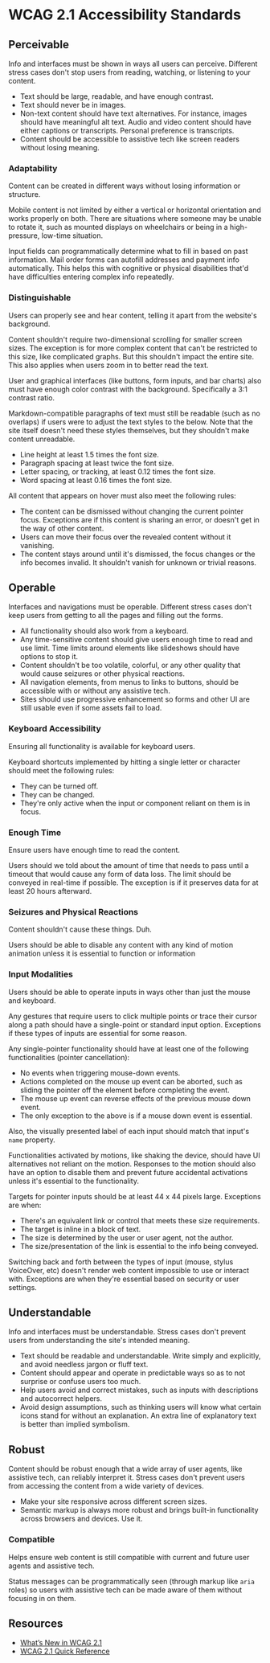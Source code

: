 # WCAG 2.1 Accessibility Standards

## Perceivable

Info and interfaces must be shown in ways all users can perceive. Different stress cases don't stop users from reading, watching, or listening to your content.

* Text should be large, readable, and have enough contrast.
* Text should never be in images.
* Non-text content should have text alternatives. For instance, images should have meaningful alt text. Audio and video content should have either captions or transcripts. Personal preference is transcripts.
* Content should be accessible to assistive tech like screen readers without losing meaning.

### Adaptability

Content can be created in different ways without losing information or structure.

Mobile content is not limited by either a vertical or horizontal orientation and works properly on both. There are situations where someone may be unable to rotate it, such as mounted displays on wheelchairs or being in a high-pressure, low-time situation.

Input fields can programmatically determine what to fill in based on past information. Mail order forms can autofill addresses and payment info automatically. This helps this with cognitive or physical disabilities that'd have difficulties entering complex info repeatedly.

### Distinguishable

Users can properly see and hear content, telling it apart from the website's background.

Content shouldn't require two-dimensional scrolling for smaller screen sizes. The exception is for more complex content that can't be restricted to this size, like complicated graphs. But this shouldn't impact the entire site. This also applies when users zoom in to better read the text.

User and graphical interfaces (like buttons, form inputs, and bar charts) also must have enough color contrast with the background. Specifically a 3:1 contrast ratio.

Markdown-compatible paragraphs of text must still be readable (such as no overlaps) if users were to adjust the text styles to the below. Note that the site itself doesn't need these styles themselves, but they shouldn't make content unreadable.

* Line height at least 1.5 times the font size.
* Paragraph spacing at least twice the font size.
* Letter spacing, or tracking, at least 0.12 times the font size.
* Word spacing at least 0.16 times the font size.

All content that appears on hover must also meet the following rules:

* The content can be dismissed without changing the current pointer focus. Exceptions are if this content is sharing an error, or doesn't get in the way of other content.
* Users can move their focus over the revealed content without it vanishing.
* The content stays around until it's dismissed, the focus changes or the info becomes invalid. It shouldn't vanish for unknown or trivial reasons.

## Operable

Interfaces and navigations must be operable. Different stress cases don't keep users from getting to all the pages and filling out the forms.

* All functionality should also work from a keyboard.
* Any time-sensitive content should give users enough time to read and use limit. Time limits around elements like slideshows should have options to stop it.
* Content shouldn't be too volatile, colorful, or any other quality that would cause seizures or other physical reactions.
* All navigation elements, from menus to links to buttons, should be accessible with or without any assistive tech.
* Sites should use progressive enhancement so forms and other UI are still usable even if some assets fail to load.

### Keyboard Accessibility

Ensuring all functionality is available for keyboard users.

Keyboard shortcuts implemented by hitting a single letter or character should meet the following rules:

* They can be turned off.
* They can be changed.
* They're only active when the input or component reliant on them is in focus.

### Enough Time

Ensure users have enough time to read the content.

Users should we told about the amount of time that needs to pass until a timeout that would cause any form of data loss. The limit should be conveyed in real-time if possible. The exception is if it preserves data for at least 20 hours afterward.

### Seizures and Physical Reactions

Content shouldn't cause these things. Duh.

Users should be able to disable any content with any kind of motion animation unless it is essential to function or information

### Input Modalities

Users should be able to operate inputs in ways other than just the mouse and keyboard.

Any gestures that require users to click multiple points or trace their cursor along a path should have a single-point or standard input option. Exceptions if these types of inputs are essential for some reason.

Any single-pointer functionality should have at least one of the following functionalities (pointer cancellation):

* No events when triggering mouse-down events.
* Actions completed on the mouse up event can be aborted, such as sliding the pointer off the element before completing the event.
* The mouse up event can reverse effects of the previous mouse down event.
* The only exception to the above is if a mouse down event is essential.

Also, the visually presented label of each input should match that input's `name` property.

Functionalities activated by motions, like shaking the device, should have UI alternatives not reliant on the motion. Responses to the motion should also have an option to disable them and prevent future accidental activations unless it's essential to the functionality.

Targets for pointer inputs should be at least 44 x 44 pixels large. Exceptions are when:

* There's an equivalent link or control that meets these size requirements.
* The target is inline in a block of text.
* The size is determined by the user or user agent, not the author.
* The size/presentation of the link is essential to the info being conveyed.

Switching back and forth between the types of input (mouse, stylus VoiceOver, etc) doesn't render web content impossible to use or interact with. Exceptions are when they're essential based on security or user settings.

## Understandable

Info and interfaces must be understandable.  Stress cases don't prevent users from understanding the site's intended meaning.

* Text should be readable and understandable. Write simply and explicitly, and avoid needless jargon or fluff text.
* Content should appear and operate in predictable ways so as to not surprise or confuse users too much.
* Help users avoid and correct mistakes, such as inputs with descriptions and autocorrect helpers.
* Avoid design assumptions, such as thinking users will know what certain icons stand for without an explanation. An extra line of explanatory text is better than implied symbolism.

## Robust

Content should be robust enough that a wide array of user agents, like assistive tech, can reliably interpret it. Stress cases don't prevent users from accessing the content from a wide variety of devices.

* Make your site responsive across different screen sizes.
* Semantic markup is always more robust and brings built-in functionality across browsers and devices. Use it.

### Compatible

Helps ensure web content is still compatible with current and future user agents and assistive tech.

Status messages can be programmatically seen (through markup like `aria` roles) so users with assistive tech can be made aware of them without focusing in on them.

## Resources

* [What’s New in WCAG 2.1](https://www.w3.org/WAI/standards-guidelines/wcag/new-in-21/)
* [WCAG 2.1 Quick Reference](https://www.w3.org/WAI/WCAG21/quickref/)
